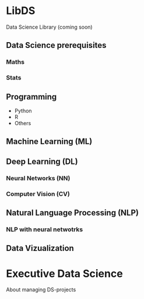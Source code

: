 # LibDS
Data Science Library (coming soon)

## Data Science prerequisites
### Maths
### Stats

## Programming
* Python
* R
* Others

## Machine Learning (ML)

## Deep Learning (DL)
### Neural Networks (NN)
### Computer Vision (CV)

## Natural Language Processing (NLP)
### NLP with neural netwotrks

## Data Vizualization

# Executive Data Science
About managing DS-projects

